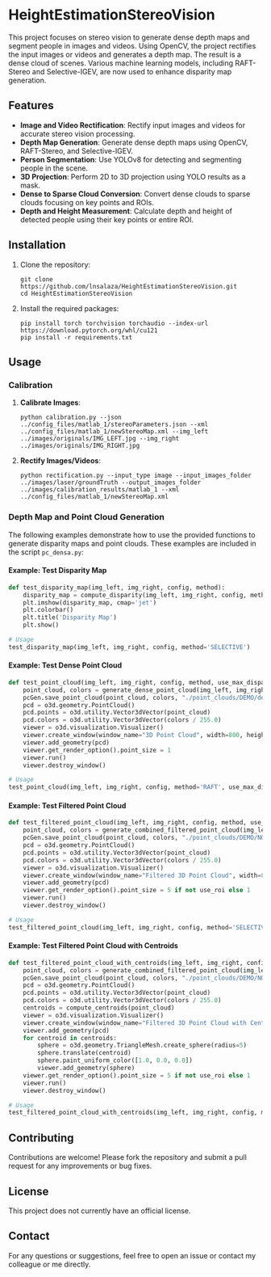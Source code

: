 # HeightEstimationStereoVision

This project focuses on stereo vision to generate dense depth maps and segment people in images and videos. Using OpenCV, the project rectifies the input images or videos and generates a depth map. The result is a dense cloud of scenes. Various machine learning models, including RAFT-Stereo and Selective-IGEV, are now used to enhance disparity map generation.

## Features

- **Image and Video Rectification**: Rectify input images and videos for accurate stereo vision processing.
- **Depth Map Generation**: Generate dense depth maps using OpenCV, RAFT-Stereo, and Selective-IGEV.
- **Person Segmentation**: Use YOLOv8 for detecting and segmenting people in the scene.
- **3D Projection**: Perform 2D to 3D projection using YOLO results as a mask.
- **Dense to Sparse Cloud Conversion**: Convert dense clouds to sparse clouds focusing on key points and ROIs.
- **Depth and Height Measurement**: Calculate depth and height of detected people using their key points or entire ROI.

## Installation

1. Clone the repository:
    ```
    git clone https://github.com/lnsalaza/HeightEstimationStereoVision.git
    cd HeightEstimationStereoVision
    ```

2. Install the required packages:
    ```
    pip install torch torchvision torchaudio --index-url https://download.pytorch.org/whl/cu121
    pip install -r requirements.txt
    ```

## Usage

### Calibration

1. **Calibrate Images**:
    ```
    python calibration.py --json ../config_files/matlab_1/stereoParameters.json --xml ../config_files/matlab_1/newStereoMap.xml --img_left ../images/originals/IMG_LEFT.jpg --img_right ../images/originals/IMG_RIGHT.jpg
    ```

2. **Rectify Images/Videos**:
    ```
    python rectification.py --input_type image --input_images_folder ../images/laser/groundTruth --output_images_folder ../images/calibration_results/matlab_1 --xml ../config_files/matlab_1/newStereoMap.xml
    ```

### Depth Map and Point Cloud Generation

The following examples demonstrate how to use the provided functions to generate disparity maps and point clouds. These examples are included in the script `pc_densa.py`:

#### Example: Test Disparity Map
```python
def test_disparity_map(img_left, img_right, config, method):
    disparity_map = compute_disparity(img_left, img_right, config, method)
    plt.imshow(disparity_map, cmap='jet')
    plt.colorbar()
    plt.title('Disparity Map')
    plt.show()

# Usage
test_disparity_map(img_left, img_right, config, method='SELECTIVE')
```

#### Example: Test Dense Point Cloud
```python
def test_point_cloud(img_left, img_right, config, method, use_max_disparity):
    point_cloud, colors = generate_dense_point_cloud(img_left, img_right, config, method, use_max_disparity)
    pcGen.save_point_cloud(point_cloud, colors, "./point_clouds/DEMO/densaDEMO")
    pcd = o3d.geometry.PointCloud()
    pcd.points = o3d.utility.Vector3dVector(point_cloud)
    pcd.colors = o3d.utility.Vector3dVector(colors / 255.0)
    viewer = o3d.visualization.Visualizer()
    viewer.create_window(window_name="3D Point Cloud", width=800, height=600)
    viewer.add_geometry(pcd)
    viewer.get_render_option().point_size = 1
    viewer.run()
    viewer.destroy_window()

# Usage
test_point_cloud(img_left, img_right, config, method='RAFT', use_max_disparity=False)
```

#### Example: Test Filtered Point Cloud
```python
def test_filtered_point_cloud(img_left, img_right, config, method, use_roi, use_max_disparity):
    point_cloud, colors = generate_combined_filtered_point_cloud(img_left, img_right, config, method, use_roi, use_max_disparity)
    pcGen.save_point_cloud(point_cloud, colors, "./point_clouds/DEMO/NOdensaDEMO")
    pcd = o3d.geometry.PointCloud()
    pcd.points = o3d.utility.Vector3dVector(point_cloud)
    pcd.colors = o3d.utility.Vector3dVector(colors / 255.0)
    viewer = o3d.visualization.Visualizer()
    viewer.create_window(window_name="Filtered 3D Point Cloud", width=800, height=600)
    viewer.add_geometry(pcd)
    viewer.get_render_option().point_size = 5 if not use_roi else 1
    viewer.run()
    viewer.destroy_window()

# Usage
test_filtered_point_cloud(img_left, img_right, config, method='SELECTIVE', use_roi=False, use_max_disparity=True)
```

#### Example: Test Filtered Point Cloud with Centroids
```python
def test_filtered_point_cloud_with_centroids(img_left, img_right, config, method, use_roi, use_max_disparity):
    point_cloud, colors = generate_combined_filtered_point_cloud(img_left, img_right, config, method, use_roi, use_max_disparity)
    pcGen.save_point_cloud(point_cloud, colors, "./point_clouds/DEMO/NOdensaDEMO")
    pcd = o3d.geometry.PointCloud()
    pcd.points = o3d.utility.Vector3dVector(point_cloud)
    pcd.colors = o3d.utility.Vector3dVector(colors / 255.0)
    centroids = compute_centroids(point_cloud)
    viewer = o3d.visualization.Visualizer()
    viewer.create_window(window_name="Filtered 3D Point Cloud with Centroids", width=800, height=600)
    viewer.add_geometry(pcd)
    for centroid in centroids:
        sphere = o3d.geometry.TriangleMesh.create_sphere(radius=5)
        sphere.translate(centroid)
        sphere.paint_uniform_color([1.0, 0.0, 0.0])
        viewer.add_geometry(sphere)
    viewer.get_render_option().point_size = 5 if not use_roi else 1
    viewer.run()
    viewer.destroy_window()

# Usage
test_filtered_point_cloud_with_centroids(img_left, img_right, config, method='RAFT', use_roi=False, use_max_disparity=True)
```

## Contributing

Contributions are welcome! Please fork the repository and submit a pull request for any improvements or bug fixes.

## License

This project does not currently have an official license.

## Contact

For any questions or suggestions, feel free to open an issue or contact my colleague or me directly.

